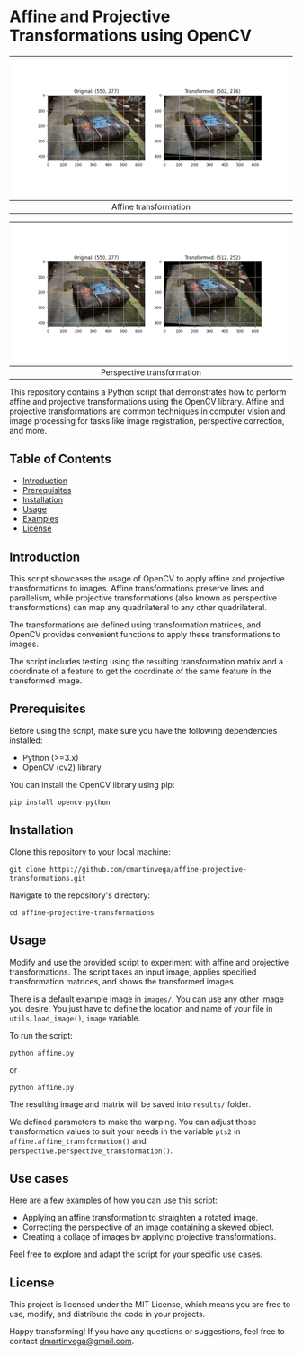 # Affine and Projective Transformations using OpenCV

| ![affine-example.png](readme%20files/affine-example.png) | 
|:--------------------------------------------------------:| 
|                          Affine transformation                           |

| ![perspective-example.png](readme%20files/perspective-example.png) | 
|:------------------------------------------------------------------:| 
|                     Perspective transformation                     |


This repository contains a Python script that demonstrates how to perform affine and projective transformations using the OpenCV library. Affine and projective transformations are common techniques in computer vision and image processing for tasks like image registration, perspective correction, and more.

## Table of Contents

- [Introduction](#introduction)
- [Prerequisites](#prerequisites)
- [Installation](#installation)
- [Usage](#usage)
- [Examples](#examples)
- [License](#license)

## Introduction

This script showcases the usage of OpenCV to apply affine and projective transformations to images. Affine transformations preserve lines and parallelism, while projective transformations (also known as perspective transformations) can map any quadrilateral to any other quadrilateral.

The transformations are defined using transformation matrices, and OpenCV provides convenient functions to apply these transformations to images.

The script includes testing using the resulting transformation matrix and a coordinate of a feature to get the coordinate of the same feature in the transformed image.

## Prerequisites

Before using the script, make sure you have the following dependencies installed:

- Python (>=3.x)
- OpenCV (cv2) library

You can install the OpenCV library using pip:

```
pip install opencv-python
```

## Installation
Clone this repository to your local machine:

```
git clone https://github.com/dmartinvega/affine-projective-transformations.git
```

Navigate to the repository's directory:

```
cd affine-projective-transformations
```

## Usage

Modify and use the provided script to experiment with affine and projective transformations. The script takes an input image, applies specified transformation matrices, and shows the transformed images.

There is a default example image in `images/`. You can use any other image you desire. You just have to define the location and name of your file in `utils.load_image()`, `image` variable.

To run the script:

    python affine.py

or 

    python affine.py

The resulting image and matrix will be saved into `results/` folder.

We defined parameters to make the warping. You can adjust those transformation values to suit your needs in the variable `pts2` in `affine.affine_transformation()` and `perspective.perspective_transformation()`.

## Use cases

Here are a few examples of how you can use this script:

- Applying an affine transformation to straighten a rotated image.
- Correcting the perspective of an image containing a skewed object.
- Creating a collage of images by applying projective transformations.

Feel free to explore and adapt the script for your specific use cases.

## License

This project is licensed under the MIT License, which means you are free to use, modify, and distribute the code in your projects.

Happy transforming! If you have any questions or suggestions, feel free to contact dmartinvega@gmail.com.
